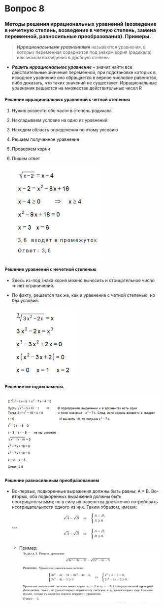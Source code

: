 # Вопрос 8

### Методы решения иррациональных уравнений (возведение в нечетную степень, возведение в четную степень, замена переменной, равносильные преобразования). Примеры.


> ***Иррациональными уравнениями*** называются уравнения, в которых переменная содержится под знаком корня (радикала) или знаком возведения в дробную степень.

- ***Решить иррациональное уравнение*** – значит найти все действительные значения переменной, при подстановке которых в исходное уравнение оно обращается в верное числовое равенство, либо доказать, что таких значений не существует. Иррациональные уравнения решаются на множестве действительных чисел R

#### Решение иррациональных уравнений с четной степенью
    
 1. Нужно возвести обе части в степень радикала
 2. Накладываем условие на одно из уравнений
 3. Находим область определения по этому улсовию
 4. Решаем полученное уравнение
 5. Проверяем корни 
 6. Пишем ответ

    ![Уравнение_1](/Math/Алгебра/Картинки/Вопрос_8/Уравнение_1.png)

#### Решение уравнений с нечетной степенью

- Здесь из-под знака корня можно выносить и отрицательное число => нет ограничений.
- По факту, решается так же, как и уравнение с четной степенью, но без условий.

    ![Уравнение_2](/Math/Алгебра/Картинки/Вопрос_8/Уравнение_2.png)


#### Решение методом замены.

![Уравнение_3](/Math/Алгебра/Картинки/Вопрос_8/Уравнение_3.png)

#### Решение равносильным преобразованием

- Во-первых, подкоренные выражения должны быть равны: A = B. Во-вторых, оба подкоренных выражения должны быть неотрицательными; но в силу их равенства достаточно потребовать неотрицательности одного из них. Таким образом, имеем: 
    ![Уравнение_4](/Math/Алгебра/Картинки/Вопрос_8/Уравнение_4.png)

    - Пример:
        ![Уравнение_5](/Math/Алгебра/Картинки/Вопрос_8/Уравнение_5.png)
